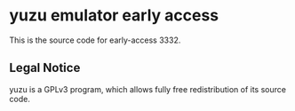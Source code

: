 yuzu emulator early access
=============

This is the source code for early-access 3332.

## Legal Notice

yuzu is a GPLv3 program, which allows fully free redistribution of its source code.